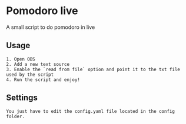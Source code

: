 # Pomodoro live
A small script to do pomodoro in live

## Usage
    1. Open OBS
    2. Add a new text source
    3. Enable the `read from file` option and point it to the txt file used by the script
    4. Run the script and enjoy!

## Settings
    You just have to edit the config.yaml file located in the config folder.